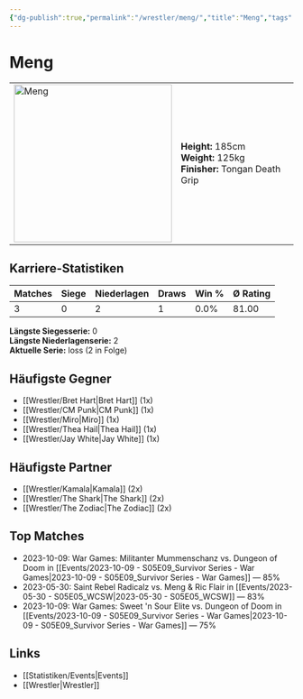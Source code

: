 ```yaml
---
{"dg-publish":true,"permalink":"/wrestler/meng/","title":"Meng","tags":["wrestler"],"noteIcon":""}
---
```



# Meng

<table>
        <tr>
        <td><img src="https://github.com/CptSpaulding1980/choke-slam-wrestling/releases/download/images/Meng.png" width="280" alt="Meng"></td>
        <td>
        <b>Height:</b> 185cm<br>
        <b>Weight:</b> 125kg<br>
        <b>Finisher:</b> Tongan Death Grip<br>
        </td>
        </tr>
        </table>
        
## Karriere-Statistiken

| Matches | Siege | Niederlagen | Draws | Win % | Ø Rating |
|---------|-------|-------------|-------|-------|-----------|
| 3 | 0 | 2 | 1 | 0.0% | 81.00 |

**Längste Siegesserie:** 0<br>**Längste Niederlagenserie:** 2<br>**Aktuelle Serie:** loss (2 in Folge)


## Häufigste Gegner
- [[Wrestler/Bret Hart\|Bret Hart]] (1x)
- [[Wrestler/CM Punk\|CM Punk]] (1x)
- [[Wrestler/Miro\|Miro]] (1x)
- [[Wrestler/Thea Hail\|Thea Hail]] (1x)
- [[Wrestler/Jay White\|Jay White]] (1x)

## Häufigste Partner
- [[Wrestler/Kamala\|Kamala]] (2x)
- [[Wrestler/The Shark\|The Shark]] (2x)
- [[Wrestler/The Zodiac\|The Zodiac]] (2x)

## Top Matches
- 2023-10-09: War Games: Militanter Mummenschanz vs. Dungeon of Doom in [[Events/2023-10-09 - S05E09_Survivor Series - War Games\|2023-10-09 - S05E09_Survivor Series - War Games]] — 85%
- 2023-05-30: Saint Rebel Radicalz vs. Meng & Ric Flair in [[Events/2023-05-30 - S05E05_WCSW\|2023-05-30 - S05E05_WCSW]] — 83%
- 2023-10-09: War Games: Sweet 'n Sour Elite vs. Dungeon of Doom in [[Events/2023-10-09 - S05E09_Survivor Series - War Games\|2023-10-09 - S05E09_Survivor Series - War Games]] — 75%

## Links
- [[Statistiken/Events\|Events]]
- [[Wrestler\|Wrestler]]
